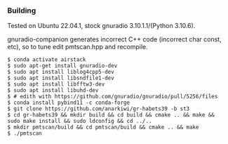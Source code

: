 ### Building

Tested on Ubuntu 22.04.1, stock gnuradio 3.10.1.1/(Python 3.10.6).

gnuradio-companion generates incorrect C++ code (incorrect char const, etc),
so to tune edit pmtscan.hpp and recompile.

```
$ conda activate airstack
$ sudo apt-get install gnuradio-dev
$ sudo apt install liblog4cpp5-dev
$ sudo apt install libsndfile1-dev
$ sudo apt install libfftw3-dev
$ sudo apt install libuhd-dev
$ # edith with https://github.com/gnuradio/gnuradio/pull/5256/files
$ conda install pybind11 -c conda-forge
$ git clone https://github.com/anarkiwi/gr-habets39 -b st3
$ cd gr-habets39 && mkdir build && cd build && cmake .. && make && sudo make install && sudo ldconfig && cd ../..
$ mkdir pmtscan/build && cd pmtscan/build && cmake .. && make
$ ./pmtscan
```
